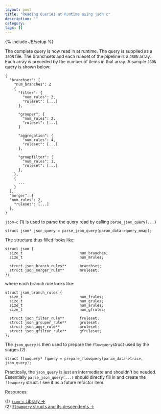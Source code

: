 ```yaml
---
layout: post
title: "Reading Queries at Runtime using json c"
description: ""
category: 
tags: []
---
```

{% include JB/setup %}

The complete query is now read in at runtime. The query is supplied as a
`JSON` file.    The branchsets and each ruleset of the pipeline is a
`JSON` array. Each array is preceded by the number of items in that
array.  A sample `JSON` query is shown below:

    {
      "branchset": [
        "num_branches": 2
        {
          "filter": {
            "num_rules": 2,
            "ruleset": [...]
          },

          "grouper": {
            "num_rules": 2,
            "ruleset": [...]
          }

          "aggregation": {
            "num_rules": 4,
            "ruleset": [...]
          },
          
          "groupfilter": {
            "num_rules": 1,
            "ruleset": [...]
          },
        },
        { 
          ...
        }
      ],
      "merger": {
      "num_rules": 2,
        "ruleset": [...]
      },
    }


`json-c` (1) is used to parse the query read by calling `parse_json_query(...)`
	
	struct json* json_query = parse_json_query(param_data->query_mmap);

The structure thus filled looks like:	

	struct json {
	  size_t                          num_branches;
	  size_t                          num_mrules;
	  
	  struct json_branch_rules**      branchset;
	  struct json_merger_rule**       mruleset;
	};
	
where each branch rule looks like:

	struct json_branch_rules {
	  size_t                          num_frules;
	  size_t                          num_grules;
	  size_t                          num_arules;
	  size_t                          num_gfrules;
	  
	  struct json_filter_rule**       fruleset;
	  struct json_grouper_rule**      gruleset;
	  struct json_aggr_rule**         aruleset;  
	  struct json_gfilter_rule**      gfruleset;    
	};
	
The `json_query` is then used to prepare the `flowquery`struct used by
the stages (2).

	struct flowquery* fquery = prepare_flowquery(param_data->trace, json_query);
	
Practically, the `json_query` is just an intermediate and shouldn't be
needed.  Essentially `parse_json_query(...)` should directly fill in and
create the `flowquery` struct.  I see it as a future refactor item.

Resources:

(1) [`json-c` Library &rarr;](http://oss.metaparadigm.com/json-c/)  
(2) [`flowquery` structs and its descendents &rarr; ](http://mthesis.vaibhavbajpai.com/post/20901257812/complete-engine-refactor)
